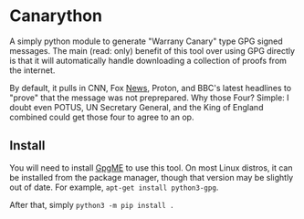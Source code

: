 # Canarython
A simply python module to generate "Warrany Canary" type GPG signed messages. The main (read: only) benefit of this tool over using GPG directly is that it will automatically handle downloading a collection of proofs from the internet.

By default, it pulls in CNN, Fox [News](https://www.npr.org/2020/09/29/917747123/you-literally-cant-believe-the-facts-tucker-carlson-tells-you-so-say-fox-s-lawye), Proton, and BBC's latest headlines to "prove" that the message was not preprepared.
Why those Four? Simple: I doubt even POTUS, UN Secretary General, and the King of England combined could get those four to agree to an op.

## Install
You will need to install [GpgME](https://gnupg.org/software/gpgme/index.html) to use this tool. On most Linux distros, it can be installed from the package manager, though that version may be slightly out of date. For example, `apt-get install python3-gpg`.

After that, simply `python3 -m pip install .`